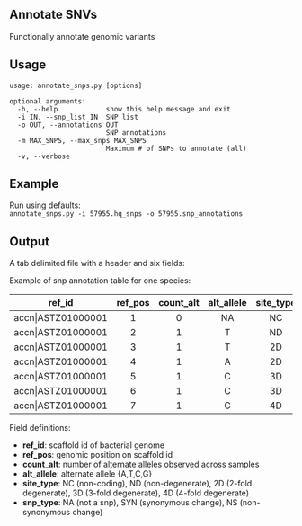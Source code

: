 ## Annotate SNVs
Functionally annotate genomic variants

## Usage
```
usage: annotate_snps.py [options]

optional arguments:
  -h, --help            show this help message and exit
  -i IN, --snp_list IN  SNP list
  -o OUT, --annotations OUT
                        SNP annotations
  -m MAX_SNPS, --max_snps MAX_SNPS
                        Maximum # of SNPs to annotate (all)  
  -v, --verbose
```

## Example
Run using defaults:  
`annotate_snps.py -i 57955.hq_snps -o 57955.snp_annotations`


## Output
A tab delimited file with a header and six fields:  
        
Example of snp annotation table for one species:

| ref_id            | ref_pos | count_alt | alt_allele | site_type | snp_type |
| :----------:      |:-------:| :-------: | :-------:  | :-------: |:-------:|
| accn\|ASTZ01000001 | 1       | 0         | NA         | NC        | NA      |
| accn\|ASTZ01000001 | 2       | 1         | T          | ND        | NS      |    
| accn\|ASTZ01000001 | 3       | 1         | T          | 2D        | SYN      |    
| accn\|ASTZ01000001 | 4       | 1         | A         | 2D        | NS      |     
| accn\|ASTZ01000001 | 5       | 1         | C         | 3D        | SYN      |
| accn\|ASTZ01000001 | 6       | 1         | C         | 3D        | NS      |
| accn\|ASTZ01000001 | 7       | 1         | C         | 4D        | SYN      |

Field definitions:  

* **ref_id**: scaffold id of bacterial genome
* **ref_pos**: genomic position on scaffold id
* **count_alt**: number of alternate alleles observed across samples
* **alt_allele**: alternate allele {A,T,C,G}
* **site_type**: NC (non-coding), ND (non-degenerate), 2D (2-fold degenerate), 3D (3-fold degenerate), 4D (4-fold degenerate)
* **snp_type**: NA (not a snp), SYN (synonymous change), NS (non-synonymous change)

